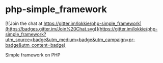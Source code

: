 php-simple_framework
====================

[![Join the chat at https://gitter.im/lokkie/php-simple_framework](https://badges.gitter.im/Join%20Chat.svg)](https://gitter.im/lokkie/php-simple_framework?utm_source=badge&utm_medium=badge&utm_campaign=pr-badge&utm_content=badge)

Simple framework on PHP
